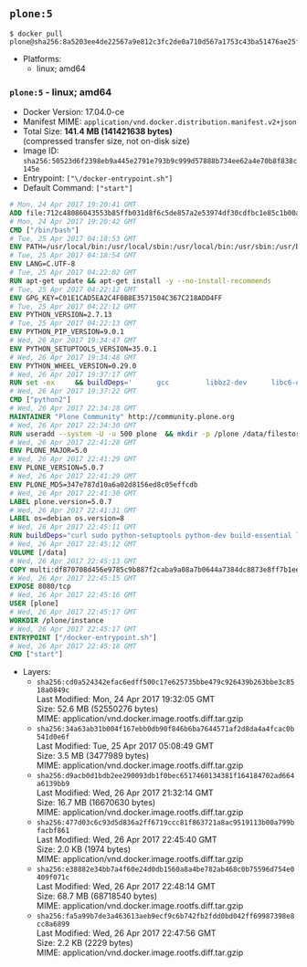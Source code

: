 ## `plone:5`

```console
$ docker pull plone@sha256:8a5203ee4de22567a9e812c3fc2de0a710d567a1753c43ba51476ae25fb5007b
```

-	Platforms:
	-	linux; amd64

### `plone:5` - linux; amd64

-	Docker Version: 17.04.0-ce
-	Manifest MIME: `application/vnd.docker.distribution.manifest.v2+json`
-	Total Size: **141.4 MB (141421638 bytes)**  
	(compressed transfer size, not on-disk size)
-	Image ID: `sha256:50523d6f2398eb9a445e2791e793b9c999d57888b734ee62a4e70b8f838c145e`
-	Entrypoint: `["\/docker-entrypoint.sh"]`
-	Default Command: `["start"]`

```dockerfile
# Mon, 24 Apr 2017 19:20:41 GMT
ADD file:712c48086043553b85ffb031d8f6c5de857a2e53974df30cdfbc1e85c1b00a25 in / 
# Mon, 24 Apr 2017 19:20:42 GMT
CMD ["/bin/bash"]
# Tue, 25 Apr 2017 04:18:53 GMT
ENV PATH=/usr/local/bin:/usr/local/sbin:/usr/local/bin:/usr/sbin:/usr/bin:/sbin:/bin
# Tue, 25 Apr 2017 04:18:54 GMT
ENV LANG=C.UTF-8
# Tue, 25 Apr 2017 04:22:02 GMT
RUN apt-get update && apt-get install -y --no-install-recommends 		ca-certificates 		libgdbm3 		libsqlite3-0 		libssl1.0.0 	&& rm -rf /var/lib/apt/lists/*
# Tue, 25 Apr 2017 04:22:12 GMT
ENV GPG_KEY=C01E1CAD5EA2C4F0B8E3571504C367C218ADD4FF
# Tue, 25 Apr 2017 04:22:12 GMT
ENV PYTHON_VERSION=2.7.13
# Tue, 25 Apr 2017 04:22:13 GMT
ENV PYTHON_PIP_VERSION=9.0.1
# Wed, 26 Apr 2017 19:34:47 GMT
ENV PYTHON_SETUPTOOLS_VERSION=35.0.1
# Wed, 26 Apr 2017 19:34:48 GMT
ENV PYTHON_WHEEL_VERSION=0.29.0
# Wed, 26 Apr 2017 19:37:17 GMT
RUN set -ex 	&& buildDeps=' 		gcc 		libbz2-dev 		libc6-dev 		libdb-dev 		libgdbm-dev 		libncurses-dev 		libreadline-dev 		libsqlite3-dev 		libssl-dev 		make 		tcl-dev 		tk-dev 		wget 		xz-utils 		zlib1g-dev 	' 	&& apt-get update && apt-get install -y $buildDeps --no-install-recommends && rm -rf /var/lib/apt/lists/* 		&& wget -O python.tar.xz "https://www.python.org/ftp/python/${PYTHON_VERSION%%[a-z]*}/Python-$PYTHON_VERSION.tar.xz" 	&& wget -O python.tar.xz.asc "https://www.python.org/ftp/python/${PYTHON_VERSION%%[a-z]*}/Python-$PYTHON_VERSION.tar.xz.asc" 	&& export GNUPGHOME="$(mktemp -d)" 	&& gpg --keyserver ha.pool.sks-keyservers.net --recv-keys "$GPG_KEY" 	&& gpg --batch --verify python.tar.xz.asc python.tar.xz 	&& rm -r "$GNUPGHOME" python.tar.xz.asc 	&& mkdir -p /usr/src/python 	&& tar -xJC /usr/src/python --strip-components=1 -f python.tar.xz 	&& rm python.tar.xz 		&& cd /usr/src/python 	&& ./configure 		--enable-shared 		--enable-unicode=ucs4 	&& make -j$(nproc) 	&& make install 	&& ldconfig 			&& wget -O /tmp/get-pip.py 'https://bootstrap.pypa.io/get-pip.py' 		&& python2 /tmp/get-pip.py "pip==$PYTHON_PIP_VERSION" 		&& rm /tmp/get-pip.py 	&& pip install --no-cache-dir --upgrade --force-reinstall 		"pip==$PYTHON_PIP_VERSION" 		"setuptools==$PYTHON_SETUPTOOLS_VERSION" 		"wheel==$PYTHON_WHEEL_VERSION" 		&& find /usr/local -depth 		\( 			\( -type d -a -name test -o -name tests \) 			-o 			\( -type f -a -name '*.pyc' -o -name '*.pyo' \) 		\) -exec rm -rf '{}' + 	&& apt-get purge -y --auto-remove $buildDeps 	&& rm -rf /usr/src/python ~/.cache
# Wed, 26 Apr 2017 19:37:22 GMT
CMD ["python2"]
# Wed, 26 Apr 2017 22:34:28 GMT
MAINTAINER "Plone Community" http://community.plone.org
# Wed, 26 Apr 2017 22:34:30 GMT
RUN useradd --system -U -u 500 plone  && mkdir -p /plone /data/filestorage /data/blobstorage  && chown -R plone:plone /plone /data
# Wed, 26 Apr 2017 22:41:28 GMT
ENV PLONE_MAJOR=5.0
# Wed, 26 Apr 2017 22:41:29 GMT
ENV PLONE_VERSION=5.0.7
# Wed, 26 Apr 2017 22:41:29 GMT
ENV PLONE_MD5=347e787d10a6a02d8156ed8c05effcdb
# Wed, 26 Apr 2017 22:41:30 GMT
LABEL plone.version=5.0.7
# Wed, 26 Apr 2017 22:41:31 GMT
LABEL os=debian os.version=8
# Wed, 26 Apr 2017 22:45:11 GMT
RUN buildDeps="curl sudo python-setuptools python-dev build-essential libssl-dev libxml2-dev libxslt1-dev libbz2-dev libjpeg62-turbo-dev"  && runDeps="libxml2 libxslt1.1 libjpeg62 rsync"  && apt-get update  && apt-get install -y --no-install-recommends $buildDeps  && curl -o Plone.tgz -SL https://launchpad.net/plone/$PLONE_MAJOR/$PLONE_VERSION/+download/Plone-$PLONE_VERSION-UnifiedInstaller.tgz  && echo "$PLONE_MD5 Plone.tgz" | md5sum -c -  && tar -xzf Plone.tgz  && ./Plone-$PLONE_VERSION-UnifiedInstaller/install.sh       --password=admin       --daemon-user=plone       --owner=plone       --group=plone       --target=/plone       --instance=instance       --var=/data       none  && cd /plone/instance  && sed -i 's/parts =/parts =\n    zeoserver/g' buildout.cfg  && echo '\n[zeoserver]\n<= zeoserver_base\nrecipe = plone.recipe.zeoserver' >> buildout.cfg  && sudo -u plone bin/buildout  && chown -R plone:plone /plone /data  && rm -rf /Plone*  && SUDO_FORCE_REMOVE=yes apt-get purge -y --auto-remove $buildDeps  && apt-get install -y --no-install-recommends $runDeps  && rm -rf /var/lib/apt/lists/*  && rm -rf /plone/buildout-cache/downloads/*  && find /plone \( -type f -a -name '*.pyc' -o -name '*.pyo' \) -exec rm -rf '{}' +
# Wed, 26 Apr 2017 22:45:12 GMT
VOLUME [/data]
# Wed, 26 Apr 2017 22:45:13 GMT
COPY multi:df870708d456e9785c9b887f2caba9a08a7b0644a7384dc8873e8ff7b1eed3b4 in / 
# Wed, 26 Apr 2017 22:45:15 GMT
EXPOSE 8080/tcp
# Wed, 26 Apr 2017 22:45:16 GMT
USER [plone]
# Wed, 26 Apr 2017 22:45:17 GMT
WORKDIR /plone/instance
# Wed, 26 Apr 2017 22:45:17 GMT
ENTRYPOINT ["/docker-entrypoint.sh"]
# Wed, 26 Apr 2017 22:45:18 GMT
CMD ["start"]
```

-	Layers:
	-	`sha256:cd0a524342efac6edff500c17e625735bbe479c926439b263bbe3c8518a0849c`  
		Last Modified: Mon, 24 Apr 2017 19:32:05 GMT  
		Size: 52.6 MB (52550276 bytes)  
		MIME: application/vnd.docker.image.rootfs.diff.tar.gzip
	-	`sha256:34a63ab31b004f167ebb0db90f846b6ba7644571af2d8da4a4fcac0b541d0e6f`  
		Last Modified: Tue, 25 Apr 2017 05:08:49 GMT  
		Size: 3.5 MB (3477989 bytes)  
		MIME: application/vnd.docker.image.rootfs.diff.tar.gzip
	-	`sha256:d9acb0d1bdb2ee290093db1f0bec6517460134381f164184702ad664a6139bb9`  
		Last Modified: Wed, 26 Apr 2017 21:32:14 GMT  
		Size: 16.7 MB (16670630 bytes)  
		MIME: application/vnd.docker.image.rootfs.diff.tar.gzip
	-	`sha256:477d03c6c93d5d836a2ff6719ccc81f863721a8ac9519113b00a799bfacbf861`  
		Last Modified: Wed, 26 Apr 2017 22:45:40 GMT  
		Size: 2.0 KB (1974 bytes)  
		MIME: application/vnd.docker.image.rootfs.diff.tar.gzip
	-	`sha256:e38882e34bb7a4f60e24d0db1560a8a4be782ab468c0b75596d754e0409f071c`  
		Last Modified: Wed, 26 Apr 2017 22:48:14 GMT  
		Size: 68.7 MB (68718540 bytes)  
		MIME: application/vnd.docker.image.rootfs.diff.tar.gzip
	-	`sha256:fa5a99b7de3a463613aeb9ecf9c6b742fb2fdd0bd042ff69987398e8cc8a6899`  
		Last Modified: Wed, 26 Apr 2017 22:47:56 GMT  
		Size: 2.2 KB (2229 bytes)  
		MIME: application/vnd.docker.image.rootfs.diff.tar.gzip
